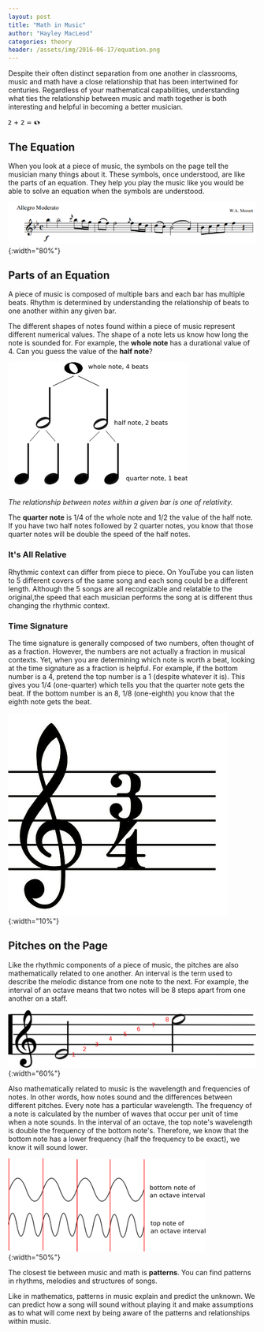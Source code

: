 ```yaml
---
layout: post
title: "Math in Music"
author: "Hayley MacLeod"
categories: theory
header: /assets/img/2016-06-17/equation.png
---
```


Despite their often distinct separation from one another in classrooms, music and math have a close relationship that has been intertwined for centuries. Regardless of your mathematical capabilities, understanding what ties the relationship between music and math together is both interesting and helpful in becoming a better musician.

![](/assets/img/2016-06-17/calculation)

## The Equation

When you look at a piece of music, the symbols on the page tell the musician many things about it. These symbols, once understood, are like the parts of an equation. They help you play the music like you would be able to solve an equation when the symbols are understood.

![](/assets/img/2016-06-17/staff.png){:width="80%"}

## Parts of an Equation

A piece of music is composed of multiple bars and each bar has multiple beats. Rhythm is determined by understanding the relationship of beats to one another within any given bar.

The different shapes of notes found within a piece of music represent different numerical values. The shape of a note lets us know how long the note is sounded for. For example, the __whole note__ has a durational value of 4. Can you guess the value of the __half note__?

![](/assets/img/2016-06-17/tree)

*The relationship between notes within a given bar is one of relativity.*

The __quarter note__ is 1/4 of the whole note and 1/2 the value of the half note. If you have two half notes followed by 2 quarter notes, you know that those quarter notes will be double the speed of the half notes.

### It's All Relative

Rhythmic context can differ from piece to piece. On YouTube you can listen to 5 different covers of the same song and each song could be a different length. Although the 5 songs are all recognizable and relatable to the original,the speed that each musician performs the song at is different thus changing the rhythmic context.

### Time Signature

The time signature is generally composed of two numbers, often thought of as a fraction. However, the numbers are not actually a fraction in musical contexts. Yet, when you are determining which note is worth a beat, looking at the time signature as a fraction is helpful. For example, if the bottom number is a 4, pretend the top number is a 1 (despite whatever it is). This gives you 1/4 (one-quarter) which tells you that the quarter note gets the beat. If the bottom number is an 8, 1/8 (one-eighth) you know that the eighth note gets the beat.

![](/assets/img/2016-06-17/timesig.jpg){:width="10%"}

## Pitches on the Page

Like the rhythmic components of a piece of music, the pitches are also mathematically related to one another. An interval is the term used to describe the melodic distance from one note to the next. For example, the interval of an octave means that two notes will be 8 steps apart from one another on a staff.

![](/assets/img/2016-06-17/octave){:width="60%"}

Also mathematically related to music is the wavelength and frequencies of notes. In other words, how notes sound and the differences between different pitches. Every note has a particular wavelength. The frequency of a note is calculated by the number of waves that occur per unit of time when a note sounds. In the interval of an octave, the top note's wavelength is double the frequency of the bottom note's. Therefore, we know that the bottom note has a lower frequency (half the frequency to be exact), we know it will sound lower.

![](/assets/img/2016-06-17/waves.png){:width="50%"}

The closest tie between music and math is __patterns__.  You can find patterns in rhythms, melodies and structures of songs.

Like in mathematics, patterns in music explain and predict the unknown. We can predict how a song will sound without playing it and make assumptions as to what will come next by being aware of the patterns and relationships within music.  
